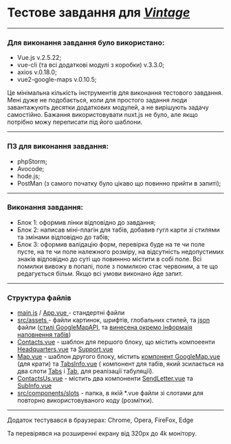 # Тестове завдання для <a href="https://vintage.com.ua/"><i>Vintage</i></a>

<hr />

<h3>Для виконання завдання було використано:</h3>
<ul>
  <li>Vue.js v.2.5.22;</li>
  <li>vue-cli (та всі додаткові модулі з коробки) v.3.3.0;</li>
  <li>axios v.0.18.0;</li>
  <li>vue2-google-maps v.0.10.5;</li>
</ul>
<p>Це мінімальна кількість інструментів для виконання тестового завдання. Мені дуже не подобається, коли для простого задання люди завантажують десятки додаткових модулей, а не вирішують задачу самостійно. Бажання використовувати nuxt.js не було, але якщо потрібно можу переписати під його шаблони.</p>

<hr />

<h3>ПЗ для виконання завдання:</h3>
<ul>
  <li>phpStorm;</li>
  <li>Avocode;</li>
  <li>hode.js;</li>
  <li>PostMan (з самого початку було цікаво що повинно прийти в запиті);</li>
</ul>

<hr />

<h3>Виконання завдання:</h3>
<ul>
  <li>Блок 1: оформив лінки відповідно до завдання;</li>
  <li>Блок 2: написав міні-плагін для табів, добавив гугл карти зі стилями та змінами відповідно до табів;</li>
  <li>Блок 3: оформив валідацію форм, перевірка буде на те чи поле пусте, на те чи поле належного розміру, на відсутність недопустимих знаків відповідно до суті що повиннно містити в собі поле. Всі помилки вивожу в попапі, поле з помилкою стає червоним, а те що редагується більм. Якщо всі умови виконано йде запит.</li>
</ul>

<hr />

<h3>Структура файлів</h3>
<ul>
  <li>
    <a href="https://github.com/Darker-than-Black/test-task-by-Vintage/blob/master/src/main.js">main.js</a> / <a href="https://github.com/Darker-than-Black/test-task-by-Vintage/blob/master/src/App.vue" >App.vue </a>- стандертні файли 
  </li>
  <li>
    <a href="https://github.com/Darker-than-Black/test-task-by-Vintage/tree/master/src/assets">src/assets </a> - файли картинок, шрифтів, глобальних стилей, та <a href="https://github.com/Darker-than-Black/test-task-by-Vintage/tree/master/src/assets/json">json</a> файли (<a href="https://github.com/Darker-than-Black/test-task-by-Vintage/blob/master/src/assets/json/googleMapStyle.json">стилі GoogleMapAPI</a>, та <a href="https://github.com/Darker-than-Black/test-task-by-Vintage/blob/master/src/assets/json/tabs_info.json">винесена окремо інформаія наповнення табів</a>)  
  </li>
  <li>
    <a href="https://github.com/Darker-than-Black/test-task-by-Vintage/blob/master/src/components/Contacts.vue">Contacts.vue</a> - шаблон для першого блоку, що містить компоеенти <a href="https://github.com/Darker-than-Black/test-task-by-Vintage/blob/master/src/components/contacts/Headquarters.vue">Headquarters.vue</a> та <a href="https://github.com/Darker-than-Black/test-task-by-Vintage/blob/master/src/components/contacts/Support.vue">Support.vue</a>
  </li>
  <li>
    <a href="https://github.com/Darker-than-Black/test-task-by-Vintage/blob/master/src/components/Map.vue">Map.vue</a> - шаблон другого блоку, містить  <a href="https://github.com/Darker-than-Black/test-task-by-Vintage/blob/master/src/components/map/GoogleMap.vue">компонент GoogleMap.vue</a> (для крати) та <a href="https://github.com/Darker-than-Black/test-task-by-Vintage/blob/master/src/components/map/TabsInfo.vue">TabsInfo.vue</a> ( компонент для табів, який зсилається на два слоти <a href="https://github.com/Darker-than-Black/test-task-by-Vintage/blob/master/src/components/map/Tabs.vue">Tabs</a> і <a href="https://github.com/Darker-than-Black/test-task-by-Vintage/blob/master/src/components/map/Tab.vue">Tab</a>, для реалізації табуляції).
  </li>
  <li>
    <a href="https://github.com/Darker-than-Black/test-task-by-Vintage/blob/master/src/components/ContactsUs.vue">ContactsUs.vue</a> - містить два компоненти <a href="https://github.com/Darker-than-Black/test-task-by-Vintage/blob/master/src/components/contact_us/SendLetter.vue">SendLetter.vue</a> та <a href="https://github.com/Darker-than-Black/test-task-by-Vintage/blob/master/src/components/contact_us/SubInfo.vue">SubInfo.vue</a>
  </li>
  <li>
    <a href="https://github.com/Darker-than-Black/test-task-by-Vintage/tree/master/src/components/slots">src/components/slots</a> - папка, в якій *.vue файли зі слотами для повторно використовуваного коду (розмітки).
  </li>
</ul>

<hr />

<p>Додаток тестувався в браузерах: Chrome, Opera, FireFox, Edge</p>
<p>Та перевірявся на розширенні екрану від 320px до 4k монітору.</p>
